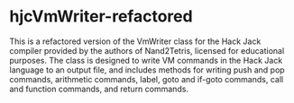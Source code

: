 # hjcVmWriter-refactored
This is a refactored version of the VmWriter class for the Hack Jack compiler provided by the authors of Nand2Tetris, licensed for educational purposes. 
The class is designed to write VM commands in the Hack Jack language to an output file, and includes methods for writing push and pop commands, arithmetic commands, 
label, goto and if-goto commands, call and function commands, and return commands.
